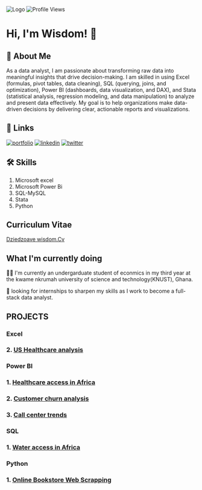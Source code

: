 
![Logo](https://github-readme-stats.vercel.app/api?username=DZIEDZOAVE-WISDOM&&show_icons=true&title_color=ffffff&icon_color=bb2acf&text_color=daf7dc&bg_color=151515)
![Profile Views](https://komarev.com/ghpvc/?username=DZIEDZOAVE-WISDOM&color=brightgreen)

# Hi, I'm Wisdom! 👋


## 🚀 About Me
As a data analyst, I am passionate about transforming raw data into meaningful insights that drive decision-making. I am skilled in using Excel (formulas, pivot tables, data cleaning), SQL (querying, joins, and optimization), Power BI (dashboards, data visualization, and DAX), and Stata (statistical analysis, regression modeling, and data manipulation) to analyze and present data effectively. My goal is to help organizations make data-driven decisions by delivering clear, actionable reports and visualizations.


## 🔗 Links
[![portfolio](https://img.shields.io/badge/my_portfolio-000?style=for-the-badge&logo=ko-fi&logoColor=white)](https://github.com/DZIEDZOAVE-WISDOM)
[![linkedin](https://img.shields.io/badge/linkedin-0A66C2?style=for-the-badge&logo=linkedin&logoColor=white)](www.linkedin.com/in/wisdom-dziedzoave-407970230)
[![twitter](https://img.shields.io/badge/twitter-1DA1F2?style=for-the-badge&logo=twitter&logoColor=white)](https://x.com/dk_wisdom2/status/1888853141266870353)


## 🛠 Skills
1. Microsoft excel
2. Microsoft Power Bi
3. SQL-MySQL
4. Stata
5. Python

## Curriculum Vitae

[Dziedzoave wisdom.Cv](https://github.com/DZIEDZOAVE-WISDOM/Water-access-in-Africa/blob/main/wisdom's%20CV.pdf)


## What I'm currently doing
👩‍💻 I'm currently  an undergarduate student of econmics in my third year at the kwame nkrumah university of science and technology(KNUST), Ghana.

🧠 looking for internships to sharpen my skills as I work to become a full-stack data analyst.

## PROJECTS

### Excel
### 2. [US Healthcare analysis](https://github.com/DZIEDZOAVE-WISDOM/Healthcare-analysis/blob/main/Healthcare%20analysis%20documentation.md)

### Power BI
### 1. [Healthcare access in Africa](https://github.com/DZIEDZOAVE-WISDOM/Healthcare-access-in-Africa/blob/main/Project%20documentation_health.md)
### 2. [Customer churn analysis](https://github.com/DZIEDZOAVE-WISDOM/Customer-churn-analysis/blob/main/Customer%20churn%20project%20documentation.md)
### 3. [Call center trends](https://github.com/DZIEDZOAVE-WISDOM/Call-center-trends/blob/main/Project%20documentaion.md)

### SQL
### 1. [Water access in Africa](https://github.com/DZIEDZOAVE-WISDOM/Water-access-in-Africa/blob/main/water%20access%20and%20saniation%20in%20Africa.sql)

### Python
### 1. [Online Bookstore Web Scrapping](Online_Bookstore_Web_Scrapping.ipynb)
     







